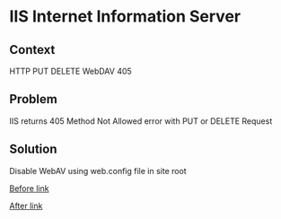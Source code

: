 # IIS Internet Information Server

## Context

HTTP PUT DELETE WebDAV 405

## Problem

IIS returns 405 Method Not Allowed error with PUT or DELETE Request

## Solution

Disable WebAV using web.config file in site root

[Before link](files/webdav-issue-web.config)

[After link](files/webdav-fix-web.config)
